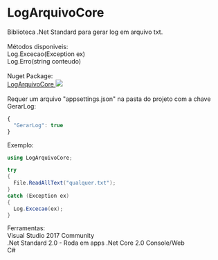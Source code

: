 # LogArquivoCore

Biblioteca .Net Standard para gerar log em arquivo txt.<br>
<br>
Métodos disponiveis:<br>
Log.Excecao(Exception ex)<br>
Log.Erro(string conteudo)<br>
<br>
Nuget Package:<br>
<a href="https://www.nuget.org/packages/LogArquivoCore" target="_blank">LogArquivoCore
 <img src="https://img.shields.io/badge/Nuget-1.0.0-green.svg"/></a><br>
<br>
Requer um arquivo "appsettings.json" na pasta do projeto com a chave GerarLog:<br>
```js
{
  "GerarLog": true
}
```

Exemplo:
```c#
using LogArquivoCore;

try
{
  File.ReadAllText("qualquer.txt");
}
catch (Exception ex)
{
  Log.Excecao(ex);
}
```

Ferramentas:<br>
Visual Studio 2017 Community<br>
.Net Standard 2.0 - Roda em apps .Net Core 2.0 Console/Web<br>
C#<br>

